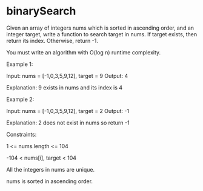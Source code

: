 # binarySearch

Given an array of integers nums which is sorted in ascending order, and an integer target, 
write a function to search target in nums. If target exists, then return its index. Otherwise, return -1.

You must write an algorithm with O(log n) runtime complexity.

 

Example 1:

Input: nums = [-1,0,3,5,9,12], target = 9
Output: 4


Explanation: 9 exists in nums and its index is 4


Example 2:

Input: nums = [-1,0,3,5,9,12], target = 2
Output: -1


Explanation: 2 does not exist in nums so return -1
 

Constraints:

1 <= nums.length <= 104

-104 < nums[i], target < 104

All the integers in nums are unique.

nums is sorted in ascending order.
